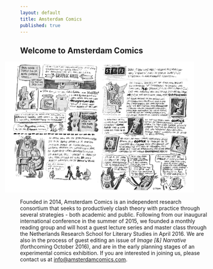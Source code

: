 ```yaml
---
layout: default
title: Amsterdam Comics
published: true
---
```


## Welcome to Amsterdam Comics

<img src="img/strips.png" alt="" style="width: 750px; margin-left: -40px;"/>

Founded in 2014, Amsterdam Comics is an independent research consortium that seeks to productively clash theory with practice through several strategies - both academic and public. Following from our inaugural international conference in the summer of 2015, we founded a monthly reading group and will host a guest lecture series and master class through the Netherlands Research School for Literary Studies in April 2016. We are also in the process of guest editing an issue of _Image [&] Narrative_ (forthcoming October 2016), and are in the early planning stages of an experimental comics exhibition. If you are interested in joining us, please contact us at info@amsterdamcomics.com.